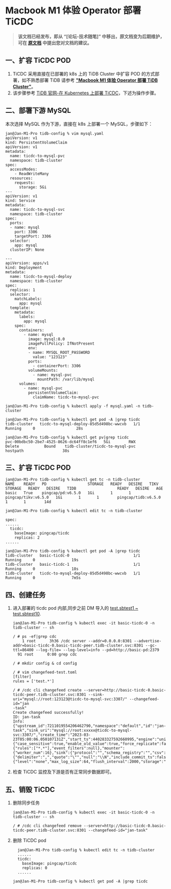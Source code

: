 # Macbook M1 体验 Operator 部署 TiCDC

> **该文档已经发布，即从 “[论坛-技术随笔]” 中移出，原文档变为后期维护，可在 [原文档](http://forum.dbnest.net/t/topic/26) 中提出您对文档的建议。**

## 一、扩容 TiCDC POD

1. TiCDC 采用直接在已部署的 k8s 上的 TiDB Cluster 中扩容 POD 的方式部署，如不熟悉部署 TiDB 请参考 [**"Macbook M1 体验 Operator 部署 TiDB Cluster"**](http://www.dbnest.net/zh/tidb/08TiDB-Cloud-K8S/8-1TiDB-%E5%BA%94%E7%94%A8%E5%AE%9E%E8%B7%B5/01TiDB-Operator%20%E9%83%A8%E7%BD%B2%20TiDB.html)。
2. 该步骤参考 [TiDB 官网-在 Kubernetes 上部署 TiCDC](https://docs.pingcap.com/zh/tidb-in-kubernetes/stable/deploy-ticdc#%E5%9C%A8-kubernetes-%E4%B8%8A%E9%83%A8%E7%BD%B2-ticdc)，下述为操作步骤。

## 二、部署下游 MySQL

本次选择 MySQL 作为下游，直接在 k8s 上部署一个 MySQL，步骤如下：

```shell
jan@Jan-M1-Pro tidb-config % vim mysql.yaml
apiVersion: v1
kind: PersistentVolumeClaim
apiVersion: v1
metadata:
  name: ticdc-to-mysql-pvc
  namespace: tidb-cluster
spec:
  accessModes:
    - ReadWriteMany
  resources:
    requests:
      storage: 5Gi
---
apiVersion: v1
kind: Service
metadata:
  name: ticdc-to-mysql-svc
  namespace: tidb-cluster
spec:
  ports:
  - name: mysql
    port: 3306
    targetPort: 3306
  selector:
    app: mysql
  clusterIP: None

---
apiVersion: apps/v1
kind: Deployment
metadata:
  name: ticdc-to-mysql-deploy
  namespace: tidb-cluster
spec:
  replicas: 1
  selector:
    matchLabels:
      app: mysql
  template:
    metadata:
      labels:
        app: mysql
    spec:
      containers:
        - name: mysql
          image: mysql:8.0
          imagePullPolicy: IfNotPresent
          env:
          - name: MYSQL_ROOT_PASSWORD
            value: "123123"
          ports:
            - containerPort: 3306
          volumeMounts:
            - name: mysql-pvc
              mountPath: /var/lib/mysql
      volumes:
        - name: mysql-pvc
          persistentVolumeClaim:
            claimName: ticdc-to-mysql-pvc

jan@Jan-M1-Pro tidb-config % kubectl apply -f mysql.yaml -n tidb-cluster

jan@Jan-M1-Pro tidb-config % kubectl get pod -A |grep ticdc
tidb-cluster   ticdc-to-mysql-deploy-85d5d498bc-wwcvb   1/1     Running     0                  28s

jan@Jan-M1-Pro tidb-config % kubectl get pv|grep ticdc
pvc-00bdbc50-2be7-4525-8626-dc64ff8c1ef6   5Gi        RWX            Delete           Bound    tidb-cluster/ticdc-to-mysql-pvc                       hostpath                 38s
```

## 三、扩容 TiCDC POD

```shell
jan@Jan-M1-Pro tidb-config % kubectl get tc -n tidb-cluster
NAME    READY   PD                  STORAGE   READY   DESIRE   TIKV                  STORAGE   READY   DESIRE   TIDB                  READY   DESIRE   AGE
basic   True    pingcap/pd:v6.5.0   1Gi       1       1        pingcap/tikv:v6.5.0   1Gi       1       1        pingcap/tidb:v6.5.0   1       1        14d

jan@Jan-M1-Pro tidb-config % kubectl edit tc -n tidb-cluster

spec:
......
  ticdc:
    baseImage: pingcap/ticdc
    replicas: 2
......

jan@Jan-M1-Pro tidb-config % kubectl get pod -A |grep ticdc
tidb-cluster   basic-ticdc-0                            1/1     Running     0                19s
tidb-cluster   basic-ticdc-1                            1/1     Running     0                18s
tidb-cluster   ticdc-to-mysql-deploy-85d5d498bc-wwcvb   1/1     Running     0                7m5s
```

## 四、创建任务

1. 进入部署的 ticdc pod 内部,同步之前 DM 导入的 [test.sbtest1 ~ test.sbtest10](http://www.dbnest.net/zh/tidb/08TiDB-Cloud-K8S/8-1TiDB-%E5%BA%94%E7%94%A8%E5%AE%9E%E8%B7%B5/02TiDB-Operator%20%E9%83%A8%E7%BD%B2%20DM.html).

    ```shell
    jan@Jan-M1-Pro tidb-config % kubectl exec -it basic-ticdc-0 -n tidb-cluster -- sh

    / # ps -ef|grep cdc
        1 root      3h36 /cdc server --addr=0.0.0.0:8301 --advertise-addr=basic-ticdc-0.basic-ticdc-peer.tidb-cluster.svc:8301 --gc-ttl=86400 --log-file= --log-level=info --pd=http://basic-pd:2379
      91 root      0:00 grep cdc

    / # mkdir config & cd config

    / # vim changefeed-test.toml
    [filter]
    rules = ['test.*']

    / # /cdc cli changefeed create --server=http://basic-ticdc-0.basic-ticdc-peer.tidb-cluster.svc:8301 --sink-uri="mysql://root:123123@ticdc-to-mysql-svc:3307/" --changefeed-id="jan
    -task"
    Create changefeed successfully!
    ID: jan-task
    Info: {"upstream_id":7211019554206462790,"namespace":"default","id":"jan-task","sink_uri":"mysql://root:xxxxx@ticdc-to-mysql-svc:3307/","create_time":"2023-03-23T05:00:06.050107131Z","start_ts":440283327592660995,"engine":"unified","config":{"case_sensitive":true,"enable_old_value":true,"force_replicate":false,"ignore_ineligible_table":false,"check_gc_safe_point":true,"enable_sync_point":false,"bdr_mode":false,"sync_point_interval":600000000000,"sync_point_retention":86400000000000,"filter":{"rules":["*.*"],"event_filters":null},"mounter":{"worker_num":16},"sink":{"protocol":"","schema_registry":"","csv":{"delimiter":",","quote":"\"","null":"\\N","include_commit_ts":false},"column_selectors":null,"transaction_atomicity":"none","encoder_concurrency":16,"terminator":"\r\n","date_separator":"none","enable_partition_separator":false},"consistent":{"level":"none","max_log_size":64,"flush_interval":2000,"storage":""}},"state":"normal","creator_version":"v6.5.0"}
    ```

2. 检查 TiCDC 监控及下游是否有正常同步数据即可。

## 五、销毁 TiCDC

1. 删除同步任务

    ```shell
    jan@Jan-M1-Pro tidb-config % kubectl exec -it basic-ticdc-0 -n tidb-cluster -- sh

    / # /cdc cli changefeed remove --server=http://basic-ticdc-0.basic-ticdc-peer.tidb-cluster.svc:8301 --changefeed-id="jan-task"
    ```

2. 删除 TiCDC pod

    ```shell
      jan@Jan-M1-Pro tidb-config % kubectl edit tc -n tidb-cluster
      ......
      ticdc:
        baseImage: pingcap/ticdc
        replicas: 0
      ......

    jan@Jan-M1-Pro tidb-config % kubectl get pod -A |grep ticdc
    ```
